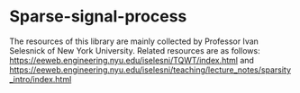 # Sparse-signal-process
The resources of this library are mainly collected by Professor Ivan Selesnick of New York University. Related resources are as follows: https://eeweb.engineering.nyu.edu/iselesni/TQWT/index.html and https://eeweb.engineering.nyu.edu/iselesni/teaching/lecture_notes/sparsity_intro/index.html
